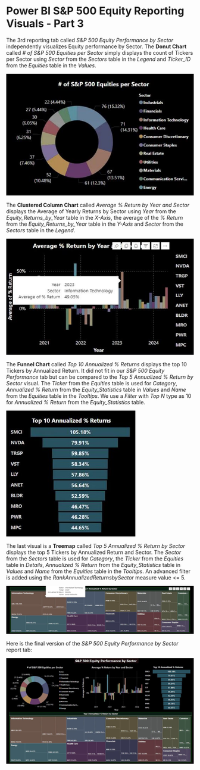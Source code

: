 # Power BI S&P 500 Equity Reporting Visuals - Part 3

The 3rd reporting tab called *S&P 500 Equity Performance by Sector* independently visualizes Equity performance by Sector. The **Donut Chart** called *# of S&P 500 Equities per Sector* simply displays the count of Tickers per Sector using *Sector* from the *Sectors* table in the *Legend* and *Ticker_ID* from the *Equities* table in the *Values*.

![Power_BI_Sector_Ticker_Count_Donut_Chart.jpg](https://github.com/danvuk567/SP500-Stock-Analysis/blob/main/images/Power_BI_Sector_Ticker_Count_Donut_Chart.jpg?raw=true)

The **Clustered Column Chart** called *Average % Return by Year and Sector* displays the Average of Yearly Returns by Sector using *Year* from the *Equity_Returns_by_Year* table in the *X-Axis*, the average of the *% Return* from the *Equity_Returns_by_Year* table in the *Y-Axis* and *Sector* from the *Sectors* table in the *Legend*.

![Power_BI_Sector_Year_Return_Column_Chart.jpg](https://github.com/danvuk567/SP500-Stock-Analysis/blob/main/images/Power_BI_Sector_Year_Return_Column_Chart.jpg?raw=true)

The **Funnel Chart** called *Top 10 Annualized % Returns* displays the top 10 Tickers by Annualized Return. It did not fit in our *S&P 500 Equity Performance* tab but can be compared to the *Top 5 Annualized % Return by Sector* visual. The *Ticker* from the *Equities* table is used for *Category*, *Annualized % Return* from the *Equity_Statistics* table in *Values* and *Name* from the *Equities* table in the *Tooltips*. We use a *Filter* with *Top N* type as 10 for *Annualized % Return* from the *Equity_Statistics* table.

![Power_BI_Equity_Funnel_Chart.jpg](https://github.com/danvuk567/SP500-Stock-Analysis/blob/main/images/Power_BI_Equity_Funnel_Chart.jpg?raw=true)

The last visual is a **Treemap** called *Top 5 Annualized % Return by Sector* displays the top 5 Tickers by Annualized Return and Sector. The *Sector* from the *Sectors* table is used for *Category*, the *Ticker* from the *Equities* table in *Details*, *Annualized % Return* from the *Equity_Statistics* table in *Values* and *Name* from the *Equities* table in the *Tooltips*.
An advanced filter is added using the *RankAnnualizedReturnsbySector* measure value <= 5.

![Power_BI_Sector_Treemap.jpg](https://github.com/danvuk567/SP500-Stock-Analysis/blob/main/images/Power_BI_Sector_Treemap.jpg?raw=true)

Here is the final version of the *S&P 500 Equity Performance by Sector* report tab:

![Power_BI_Equity_Report_3nd_tab.jpg](https://github.com/danvuk567/SP500-Stock-Analysis/blob/main/images/Power_BI_Equity_Report_3nd_tab.jpg?raw=true)
